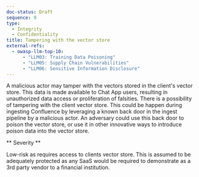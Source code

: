 ```yaml
---
doc-status: Draft
sequence: 9
type:
  - Integrity
  - Confidentiality
title: Tampering with the vector store
external-refs:
  - owasp-llm-top-10:
      - "LLM03: Training Data Poisoning"
      - "LLM05: Supply Chain Vulnerabilities"
      - "LLM06: Sensitive Information Disclosure"
---
```


A malicious actor may tamper with the vectors stored in the client's vector store. 
This data is made available to Chat App users, resulting in unauthorized data access or proliferation of falsities.
There is a possibility of tampering with the client vector store. This could be happen during 
ingesting Confluence by leveraging a known back door in the ingest pipeline by a malicious actor. An adversary could use this
back door to poison the vector store, or use it in other innovative ways to introduce poison data into the vector store.

** Severity **

Low-risk as requires access to clients vector store. This is assumed to be adequately protected as any SaaS would be required to demonstrate as a 3rd party vendor to a financial institution.
